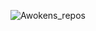 ![Awokens_repos](https://api.githubtrends.io/user/svg/Awokens/langs?time_range=one_year&group=other&compact=True&theme=dark)
